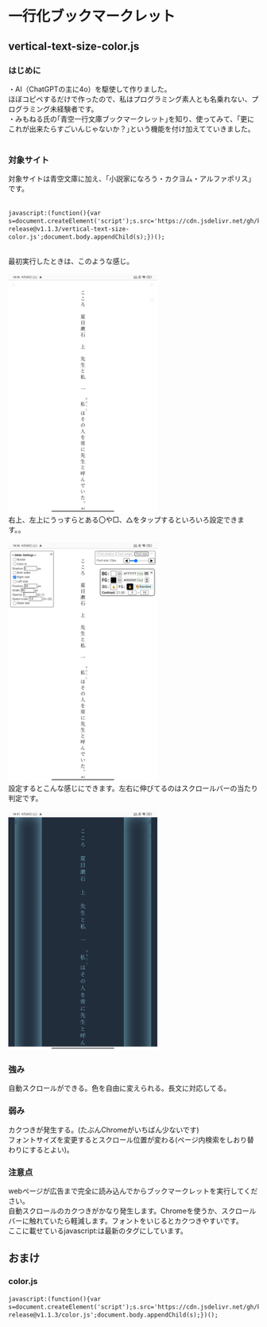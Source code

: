 # 一行化ブックマークレット

## vertical-text-size-color.js
### はじめに
・AI（ChatGPTの主に4o）を駆使して作りました。<br>
ほぼコピペするだけで作ったので、私はプログラミング素人とも名乗れない、プログラミング未経験者です。<br>
・みもねる氏の｢青空一行文庫ブックマークレット｣を知り、使ってみて、｢更にこれが出来たらすごいんじゃないか？｣という機能を付け加えてていきました。<br>
<br>
### 対象サイト
対象サイトは青空文庫に加え、｢小説家になろう・カクヨム・アルファポリス」です。
<br><br>
<pre><code>javascript:(function(){var s=document.createElement('script');s.src='https://cdn.jsdelivr.net/gh/kuansy373/bookmarklet-release@v1.1.3/vertical-text-size-color.js';document.body.appendChild(s);})();
</code></pre>
<br>
最初実行したときは、このような感じ。
<br><br>
<img src="images/photo1.jpg" alt="Example Bookmarklet" width="300">
<br>
右上、左上にうっすらとある〇や□、△をタップするといろいろ設定できます。。
<br><br>
<img src="images/photo2.jpg" alt="Example Bookmarklet" width="300">
<br>
設定するとこんな感じにできます。左右に伸びてるのはスクロールバーの当たり判定です。
<br><br>
<img src="images/photo3.jpg" alt="Example Bookmarklet" width="300">

### 強み
自動スクロールができる。色を自由に変えられる。長文に対応してる。
### 弱み
カクつきが発生する。(たぶんChromeがいちばん少ないです)<br>
フォントサイズを変更するとスクロール位置が変わる(ページ内検索をしおり替わりにするとよい)。

### 注意点
webページが広告まで完全に読み込んでからブックマークレットを実行してください。<br>
自動スクロールのカクつきがかなり発生します。Chromeを使うか、スクロールバーに触れていたら軽減します。フォントをいじるとカクつきやすいです。<br>
ここに載せているjavascript:は最新のタグにしています。
<br>
## おまけ
### color.js
<pre><code>javascript:(function(){var s=document.createElement('script');s.src='https://cdn.jsdelivr.net/gh/kuansy373/bookmarklet-release@v1.1.3/color.js';document.body.appendChild(s);})();
</code></pre><br>
